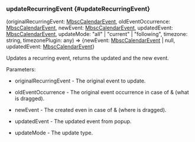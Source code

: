 ### updateRecurringEvent {#updateRecurringEvent}

(originalRecurringEvent: [MbscCalendarEvent](#type-MbscCalendarEvent), oldEventOccurrence: [MbscCalendarEvent](#type-MbscCalendarEvent), newEvent: [MbscCalendarEvent](#type-MbscCalendarEvent), updatedEvent: [MbscCalendarEvent](#type-MbscCalendarEvent), updateMode: "all" &#124; "current" &#124; "following", timezone: string, timezonePlugin: any) => {newEvent: [MbscCalendarEvent](#type-MbscCalendarEvent) &#124; null, updatedEvent: [MbscCalendarEvent](#type-MbscCalendarEvent)}


Updates a recurring event, returns the updated and the new event.

Parameters:
 - originalRecurringEvent - The original event to update.

 - oldEventOccurrence - The original event occurrence in case of  &amp;  (what is dragged).

 - newEvent - The created even in case of  &amp;  (where is dragged).

 - updatedEvent - The updated event from popup.

 - updateMode - The update type.

